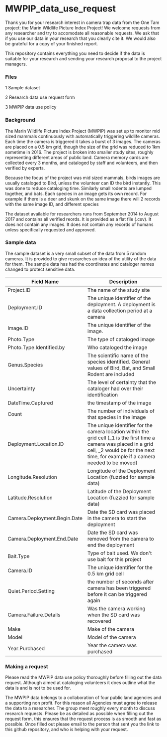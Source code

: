 # MWPIP_data_use_request

Thank you for your research interest in camera trap data from the One Tam project: the Marin Wildlife Picture Index Project! We welcome requests from any researcher and try to accomodate all reasonable requests. We ask that if you use our data in your research that you clearly cite it. We would also be grateful for a copy of your finished report.

This repository contains everything you need to decide if the data is suitable for your research and sending your research proposal to the project managers.

### Files

  1 Sample dataset
  
  2 Research data use request form

  3 MWPIP data use policy
  
  
### Background

The Marin Wildlife Picture Index Project (MWPIP) was set up to monitor mid sized mammals continuously with automatically triggering wildlife cameras. Each time the camera is triggered it takes a burst of 3 images.  The cameras are placed on a 0.5 km grid, though the size of the grid was reduced to 1km sometime in 2016. The project is broken into smaller study sites, roughly representing different areas of public land. Camera memory cards are collected every 3 months, and cataloged by staff and volunteers, and then verified by experts.

Because the focus of the project was mid sized mammals, birds images are usually cataloged to Bird, unless the volunteer can ID the bird instantly. This was done to reduce cataloging time. Similarly small rodents are lumped together, and bats. Each species in an image gets its own record. For example if there is a deer and skunk on the same image there will 2 records with the same image ID, and different species

The dataset available for researchers runs from September 2014 to August 2017 and contains all verified reords. It is provided as a flat file (.csv). It does not contain any images. It does not contain any records of humans unless specifically requested and approved.

### Sample data

The sample dataset is a very small subset of the data from 5 random cameras. It is provided to give researches an idea of the utility of the data for them. The sample data has had the coordinates and cataloger names changed to protect sensitive data. 

Field Name    | Description
------------- | -------------
Project.ID | The name of the study site
Deployment.ID | The unique identifier of the deployment. A deployment is a data collection period at a camera
Image.ID | The unique identifier of the image.
Photo.Type | The type of cataloged image
Photo.Type.Identified.by | Who cataloged the image
Genus.Species | The scientific name of the species identified. General values of Bird, Bat, and Small Rodent are included
Uncertainty | The level of certainty that the cataloger had over their identification
DateTime.Captured | the timestamp of the image
Count | The number of individuals of that species in the image
Deployment.Location.ID | The unique identifier for the camera location within the grid cell (_1 is the first time a camera was placed in a grid cell, _2 would be for the next time, for example if a camera needed to be moved)
Longitude.Resolution | Longitude of the Deployment Location (fuzzied for sample data)
Latitude.Resolution | Latitude of the Deployment Location (fuzzied for sample data)
Camera.Deployment.Begin.Date | Date the SD card was placed in the camera to start the deployment
Camera.Deployment.End.Date | Date the SD card was removed from the camera to end the deployment
Bait.Type | Type of bait used. We don't use bait for this project
Camera.ID | The unique identifier for the 0.5 km grid cell
Quiet.Period.Setting | the number of seconds after camera has been triggered before it can be triggered again
Camera.Failure.Details | Was the camera working when the SD card was recovered
Make | Make of the camera
Model | Model of the camera
Year.Purchased | Year the camera was purchased

### Making a request

Please read the MWPIP data use policy thoroughly before filling out the data request. Although aimed at cataloging volunteers it does outline what the data is and is not to be used for. 

The MWPIP data belongs to a collaboration of four public land agencies and a supporting non profit. For this reason all Agencies must agree to release the data to a researcher. The group meet roughly every month to discuss research requests. Please be as detailed as possible when filling out the request form, this ensures that the request process is as smooth and fast as possible. Once filled out please email to the person that sent you the link to this github repository, and who is helping with your request.
